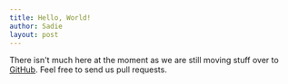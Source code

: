 ```yaml
---
title: Hello, World!
author: Sadie
layout: post
---
```


There isn't much here at the moment as we are still moving stuff over to
[GitHub](https://github.com/inspircd/). Feel free to send us pull requests.